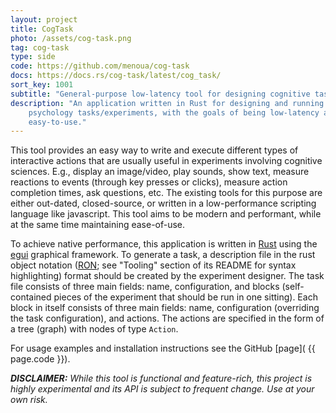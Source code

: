 ```yaml
---
layout: project
title: CogTask
photo: /assets/cog-task.png
tag: cog-task
type: side
code: https://github.com/menoua/cog-task
docs: https://docs.rs/cog-task/latest/cog_task/
sort_key: 1001
subtitle: "General-purpose low-latency tool for designing cognitive tasks."
description: "An application written in Rust for designing and running cognitive
    psychology tasks/experiments, with the goals of being low-latency and 
    easy-to-use."
---
```


This tool provides an easy way to write and execute different types of 
interactive actions that are usually useful in experiments involving cognitive 
sciences. E.g., display an image/video, play sounds, show text, measure 
reactions to events (through key presses or clicks), measure action completion 
times, ask questions, etc. The existing tools for this purpose are either 
out-dated, closed-source, or written in a low-performance scripting language 
like javascript. This tool aims to be modern and performant, while at the same 
time maintaining ease-of-use.

To achieve native performance, this application is written in [Rust](
https://www.rust-lang.org/) using the [egui](https://github.com/emilk/egui) 
graphical framework. To generate a task, a description file in the rust object 
notation ([RON](https://github.com/ron-rs/ron); see "Tooling" section of its 
README for syntax highlighting) format should be created by the experiment 
designer. The task file consists of three main fields: name, configuration, 
and blocks (self-contained pieces of the experiment that should be run in one 
sitting). Each block in itself consists of three main fields: name, 
configuration (overriding the task configuration), and actions. The actions 
are specified in the form of a tree (graph) with nodes of type `Action`.

For usage examples and installation instructions see the GitHub [page](
{{ page.code }}).

___DISCLAIMER:___ _While this tool is functional and feature-rich, this project 
is highly experimental and its API is subject to frequent change. Use at your 
own risk._
